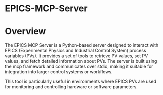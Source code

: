 # EPICS-MCP-Server
# Overview
The EPICS MCP Server is a Python-based server designed to interact with EPICS (Experimental Physics and Industrial Control System) process variables (PVs). It provides a set of tools to retrieve PV values, set PV values, and fetch detailed information about PVs. The server is built using the mcp framework and communicates over stdio, making it suitable for integration into larger control systems or workflows.

This tool is particularly useful in environments where EPICS PVs are used for monitoring and controlling hardware or software parameters.

